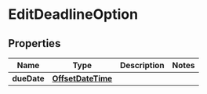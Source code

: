 # EditDeadlineOption

## Properties
Name | Type | Description | Notes
------------ | ------------- | ------------- | -------------
**dueDate** | [**OffsetDateTime**](OffsetDateTime.md) |  | 
